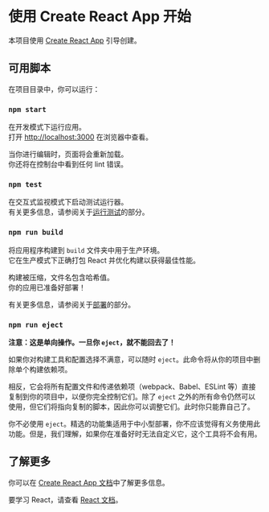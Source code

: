 # 使用 Create React App 开始

本项目使用 [Create React App](https://github.com/facebook/create-react-app) 引导创建。

## 可用脚本

在项目目录中，你可以运行：

### `npm start`

在开发模式下运行应用。\
打开 [http://localhost:3000](http://localhost:3000) 在浏览器中查看。

当你进行编辑时，页面将会重新加载。\
你还将在控制台中看到任何 lint 错误。

### `npm test`

在交互式监视模式下启动测试运行器。\
有关更多信息，请参阅关于[运行测试](https://facebook.github.io/create-react-app/docs/running-tests)的部分。

### `npm run build`

将应用程序构建到 `build` 文件夹中用于生产环境。\
它在生产模式下正确打包 React 并优化构建以获得最佳性能。

构建被压缩，文件名包含哈希值。\
你的应用已准备好部署！

有关更多信息，请参阅关于[部署](https://facebook.github.io/create-react-app/docs/deployment)的部分。

### `npm run eject`

**注意：这是单向操作。一旦你 `eject`，就不能回去了！**

如果你对构建工具和配置选择不满意，可以随时 `eject`。此命令将从你的项目中删除单个构建依赖项。

相反，它会将所有配置文件和传递依赖项（webpack、Babel、ESLint 等）直接复制到你的项目中，以便你完全控制它们。除了 `eject` 之外的所有命令仍然可以使用，但它们将指向复制的脚本，因此你可以调整它们。此时你只能靠自己了。

你不必使用 `eject`。精选的功能集适用于中小型部署，你不应该觉得有义务使用此功能。但是，我们理解，如果你在准备好时无法自定义它，这个工具将不会有用。

## 了解更多

你可以在 [Create React App 文档](https://facebook.github.io/create-react-app/docs/getting-started)中了解更多信息。

要学习 React，请查看 [React 文档](https://reactjs.org/)。
